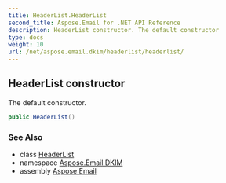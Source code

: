 ```yaml
---
title: HeaderList.HeaderList
second_title: Aspose.Email for .NET API Reference
description: HeaderList constructor. The default constructor
type: docs
weight: 10
url: /net/aspose.email.dkim/headerlist/headerlist/
---
```

## HeaderList constructor

The default constructor.

```csharp
public HeaderList()
```

### See Also

* class [HeaderList](../)
* namespace [Aspose.Email.DKIM](../../headerlist/)
* assembly [Aspose.Email](../../../)


